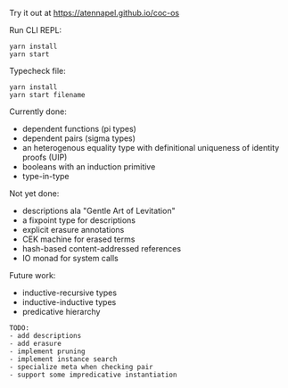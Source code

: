 Try it out at https://atennapel.github.io/coc-os

Run CLI REPL:
```
yarn install
yarn start
```

Typecheck file:
```
yarn install
yarn start filename
```

Currently done:
- dependent functions (pi types)
- dependent pairs (sigma types)
- an heterogenous equality type with definitional uniqueness of identity proofs (UIP)
- booleans with an induction primitive
- type-in-type

Not yet done:
- descriptions ala "Gentle Art of Levitation"
- a fixpoint type for descriptions
- explicit erasure annotations
- CEK machine for erased terms
- hash-based content-addressed references
- IO monad for system calls

Future work:
- inductive-recursive types
- inductive-inductive types
- predicative hierarchy

```
TODO:
- add descriptions
- add erasure
- implement pruning
- implement instance search
- specialize meta when checking pair
- support some impredicative instantiation
```

